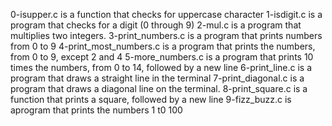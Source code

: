 0-isupper.c is a function that checks for uppercase character
1-isdigit.c is a program that checks for a digit (0 through 9)
2-mul.c is a program that multiplies two integers.
3-print_numbers.c is a program that prints numbers from 0 to 9
4-print_most_numbers.c is a program that prints the numbers, from 0 to 9, except 2 and 4
5-more_numbers.c is a program that prints 10 times the numbers, from 0 to 14, followed by a new line
6-print_line.c is a program that draws a straight line in the terminal
7-print_diagonal.c is a program that draws a diagonal line on the terminal.
8-print_square.c is a function that prints a square, followed by a new line
9-fizz_buzz.c is aprogram that prints the numbers 1 t0 100
